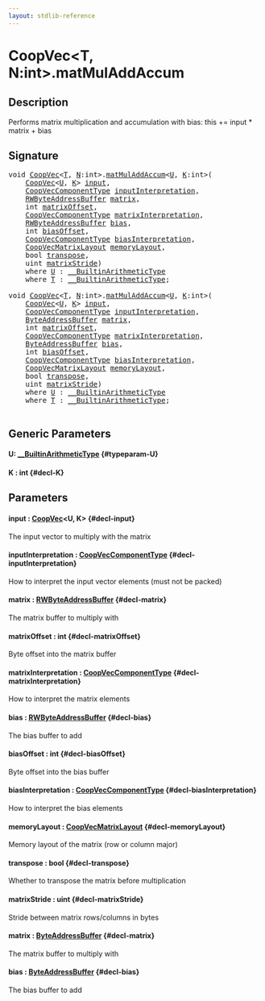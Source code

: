 ```yaml
---
layout: stdlib-reference
---
```


# CoopVec\<T, N:int\>\.matMulAddAccum

## Description

Performs matrix multiplication and accumulation with bias: this += input * matrix + bias



## Signature 

<pre>
<span class="code_keyword">void</span> <a href="/stdlib-reference/types/coopvec-04/index" class="code_type">CoopVec</a>&lt;<a href="/stdlib-reference/types/coopvec-04/index#typeparam-T" class="code_type">T</a>, <a href="/stdlib-reference/types/coopvec-04/index#decl-N" class="code_var">N</a>:<span class="code_keyword">int</span>&gt;.<a href="/stdlib-reference/types/coopvec-04/matmuladdaccum-369">matMulAddAccum</a>&lt;<a href="/stdlib-reference/types/coopvec-04/matmuladdaccum-369#typeparam-U" class="code_type">U</a>, <a href="/stdlib-reference/types/coopvec-04/matmuladdaccum-369#decl-K" class="code_var">K</a>:<span class="code_keyword">int</span>&gt;(
    <a href="/stdlib-reference/types/coopvec-04/index" class="code_type">CoopVec</a>&lt;<a href="/stdlib-reference/types/coopvec-04/matmuladdaccum-369#typeparam-U" class="code_type">U</a>, <a href="/stdlib-reference/types/coopvec-04/matmuladdaccum-369#decl-K" class="code_var">K</a>&gt; <a href="/stdlib-reference/types/coopvec-04/matmuladdaccum-369#decl-input" class="code_param">input</a>,
    <a href="/stdlib-reference/types/coopveccomponenttype-047g/index" class="code_type">CoopVecComponentType</a> <a href="/stdlib-reference/types/coopvec-04/matmuladdaccum-369#decl-inputInterpretation" class="code_param">inputInterpretation</a>,
    <a href="/stdlib-reference/types/rwbyteaddressbuffer-0126d/index" class="code_type">RWByteAddressBuffer</a> <a href="/stdlib-reference/types/coopvec-04/matmuladdaccum-369#decl-matrix" class="code_param">matrix</a>,
    <span class="code_keyword">int</span> <a href="/stdlib-reference/types/coopvec-04/matmuladdaccum-369#decl-matrixOffset" class="code_param">matrixOffset</a>,
    <a href="/stdlib-reference/types/coopveccomponenttype-047g/index" class="code_type">CoopVecComponentType</a> <a href="/stdlib-reference/types/coopvec-04/matmuladdaccum-369#decl-matrixInterpretation" class="code_param">matrixInterpretation</a>,
    <a href="/stdlib-reference/types/rwbyteaddressbuffer-0126d/index" class="code_type">RWByteAddressBuffer</a> <a href="/stdlib-reference/types/coopvec-04/matmuladdaccum-369#decl-bias" class="code_param">bias</a>,
    <span class="code_keyword">int</span> <a href="/stdlib-reference/types/coopvec-04/matmuladdaccum-369#decl-biasOffset" class="code_param">biasOffset</a>,
    <a href="/stdlib-reference/types/coopveccomponenttype-047g/index" class="code_type">CoopVecComponentType</a> <a href="/stdlib-reference/types/coopvec-04/matmuladdaccum-369#decl-biasInterpretation" class="code_param">biasInterpretation</a>,
    <a href="/stdlib-reference/types/coopvecmatrixlayout-047d/index" class="code_type">CoopVecMatrixLayout</a> <a href="/stdlib-reference/types/coopvec-04/matmuladdaccum-369#decl-memoryLayout" class="code_param">memoryLayout</a>,
    <span class="code_keyword">bool</span> <a href="/stdlib-reference/types/coopvec-04/matmuladdaccum-369#decl-transpose" class="code_param">transpose</a>,
    <span class="code_keyword">uint</span> <a href="/stdlib-reference/types/coopvec-04/matmuladdaccum-369#decl-matrixStride" class="code_param">matrixStride</a>)
    <span class='code_keyword'>where</span> <a href="/stdlib-reference/types/coopvec-04/matmuladdaccum-369#typeparam-U" class="code_type">U</a> : <a href="/stdlib-reference/interfaces/0_builtinarithmetictype-029j/index" class="code_type">__BuiltinArithmeticType</a>
    <span class='code_keyword'>where</span> <a href="/stdlib-reference/types/coopvec-04/index#typeparam-T" class="code_type">T</a> : <a href="/stdlib-reference/interfaces/0_builtinarithmetictype-029j/index" class="code_type">__BuiltinArithmeticType</a>;

<span class="code_keyword">void</span> <a href="/stdlib-reference/types/coopvec-04/index" class="code_type">CoopVec</a>&lt;<a href="/stdlib-reference/types/coopvec-04/index#typeparam-T" class="code_type">T</a>, <a href="/stdlib-reference/types/coopvec-04/index#decl-N" class="code_var">N</a>:<span class="code_keyword">int</span>&gt;.<a href="/stdlib-reference/types/coopvec-04/matmuladdaccum-369">matMulAddAccum</a>&lt;<a href="/stdlib-reference/types/coopvec-04/matmuladdaccum-369#typeparam-U" class="code_type">U</a>, <a href="/stdlib-reference/types/coopvec-04/matmuladdaccum-369#decl-K" class="code_var">K</a>:<span class="code_keyword">int</span>&gt;(
    <a href="/stdlib-reference/types/coopvec-04/index" class="code_type">CoopVec</a>&lt;<a href="/stdlib-reference/types/coopvec-04/matmuladdaccum-369#typeparam-U" class="code_type">U</a>, <a href="/stdlib-reference/types/coopvec-04/matmuladdaccum-369#decl-K" class="code_var">K</a>&gt; <a href="/stdlib-reference/types/coopvec-04/matmuladdaccum-369#decl-input" class="code_param">input</a>,
    <a href="/stdlib-reference/types/coopveccomponenttype-047g/index" class="code_type">CoopVecComponentType</a> <a href="/stdlib-reference/types/coopvec-04/matmuladdaccum-369#decl-inputInterpretation" class="code_param">inputInterpretation</a>,
    <a href="/stdlib-reference/types/byteaddressbuffer-04b/index" class="code_type">ByteAddressBuffer</a> <a href="/stdlib-reference/types/coopvec-04/matmuladdaccum-369#decl-matrix" class="code_param">matrix</a>,
    <span class="code_keyword">int</span> <a href="/stdlib-reference/types/coopvec-04/matmuladdaccum-369#decl-matrixOffset" class="code_param">matrixOffset</a>,
    <a href="/stdlib-reference/types/coopveccomponenttype-047g/index" class="code_type">CoopVecComponentType</a> <a href="/stdlib-reference/types/coopvec-04/matmuladdaccum-369#decl-matrixInterpretation" class="code_param">matrixInterpretation</a>,
    <a href="/stdlib-reference/types/byteaddressbuffer-04b/index" class="code_type">ByteAddressBuffer</a> <a href="/stdlib-reference/types/coopvec-04/matmuladdaccum-369#decl-bias" class="code_param">bias</a>,
    <span class="code_keyword">int</span> <a href="/stdlib-reference/types/coopvec-04/matmuladdaccum-369#decl-biasOffset" class="code_param">biasOffset</a>,
    <a href="/stdlib-reference/types/coopveccomponenttype-047g/index" class="code_type">CoopVecComponentType</a> <a href="/stdlib-reference/types/coopvec-04/matmuladdaccum-369#decl-biasInterpretation" class="code_param">biasInterpretation</a>,
    <a href="/stdlib-reference/types/coopvecmatrixlayout-047d/index" class="code_type">CoopVecMatrixLayout</a> <a href="/stdlib-reference/types/coopvec-04/matmuladdaccum-369#decl-memoryLayout" class="code_param">memoryLayout</a>,
    <span class="code_keyword">bool</span> <a href="/stdlib-reference/types/coopvec-04/matmuladdaccum-369#decl-transpose" class="code_param">transpose</a>,
    <span class="code_keyword">uint</span> <a href="/stdlib-reference/types/coopvec-04/matmuladdaccum-369#decl-matrixStride" class="code_param">matrixStride</a>)
    <span class='code_keyword'>where</span> <a href="/stdlib-reference/types/coopvec-04/matmuladdaccum-369#typeparam-U" class="code_type">U</a> : <a href="/stdlib-reference/interfaces/0_builtinarithmetictype-029j/index" class="code_type">__BuiltinArithmeticType</a>
    <span class='code_keyword'>where</span> <a href="/stdlib-reference/types/coopvec-04/index#typeparam-T" class="code_type">T</a> : <a href="/stdlib-reference/interfaces/0_builtinarithmetictype-029j/index" class="code_type">__BuiltinArithmeticType</a>;

</pre>

## Generic Parameters

#### U: [\_\_BuiltinArithmeticType](/stdlib-reference/interfaces/0_builtinarithmetictype-029j/index) {#typeparam-U}
#### K  : int {#decl-K}

## Parameters

#### input  : [CoopVec](/stdlib-reference/types/coopvec-04/index)\<U, K\> {#decl-input}
The input vector to multiply with the matrix

#### inputInterpretation  : [CoopVecComponentType](/stdlib-reference/types/coopveccomponenttype-047g/index) {#decl-inputInterpretation}
How to interpret the input vector elements (must not be packed)

#### matrix  : [RWByteAddressBuffer](/stdlib-reference/types/rwbyteaddressbuffer-0126d/index) {#decl-matrix}
The matrix buffer to multiply with

#### matrixOffset  : int {#decl-matrixOffset}
Byte offset into the matrix buffer

#### matrixInterpretation  : [CoopVecComponentType](/stdlib-reference/types/coopveccomponenttype-047g/index) {#decl-matrixInterpretation}
How to interpret the matrix elements

#### bias  : [RWByteAddressBuffer](/stdlib-reference/types/rwbyteaddressbuffer-0126d/index) {#decl-bias}
The bias buffer to add

#### biasOffset  : int {#decl-biasOffset}
Byte offset into the bias buffer

#### biasInterpretation  : [CoopVecComponentType](/stdlib-reference/types/coopveccomponenttype-047g/index) {#decl-biasInterpretation}
How to interpret the bias elements

#### memoryLayout  : [CoopVecMatrixLayout](/stdlib-reference/types/coopvecmatrixlayout-047d/index) {#decl-memoryLayout}
Memory layout of the matrix (row or column major)

#### transpose  : bool {#decl-transpose}
Whether to transpose the matrix before multiplication

#### matrixStride  : uint {#decl-matrixStride}
Stride between matrix rows/columns in bytes

#### matrix  : [ByteAddressBuffer](/stdlib-reference/types/byteaddressbuffer-04b/index) {#decl-matrix}
The matrix buffer to multiply with

#### bias  : [ByteAddressBuffer](/stdlib-reference/types/byteaddressbuffer-04b/index) {#decl-bias}
The bias buffer to add


